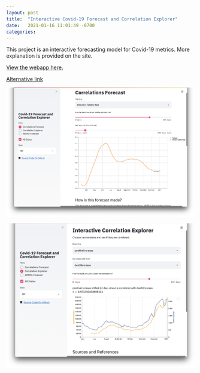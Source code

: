 ```yaml
---
layout: post
title:  "Interactive Covid-19 Forecast and Correlation Explorer"
date:   2021-01-16 11:01:49 -0700
categories: 
---
```


This project is an interactive forecasting model for Covid-19 metrics. More explanation is provided on the site.

[View the webapp here.](https://share.streamlit.io/remingm/covid19-correlations-forecast/main.py)

[Alternative link](https://covidcors.herokuapp.com/)

![forecast.png](/img/forecast.png)

![cors.png](/img/cors.png)
